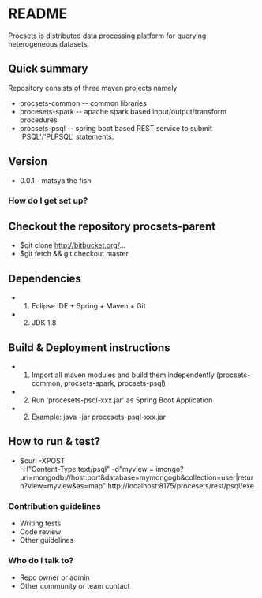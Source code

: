 # README #

 Procsets is distributed data processing platform for querying heterogeneous datasets.  

## Quick summary
Repository consists of three maven projects namely 
* procsets-common  -- common libraries
* procesets-spark  -- apache spark based input/output/transform procedures
* procsets-psql    -- spring boot based REST service to submit 'PSQL'/'PLPSQL' statements. 
## Version
*  0.0.1 - matsya the fish

### How do I get set up? ###

## Checkout the repository procsets-parent
*	$git clone http://bitbucket.org/...
*	$git fetch && git checkout master 

## Dependencies
*	1. Eclipse IDE + Spring + Maven + Git
*	2. JDK 1.8	

## Build & Deployment instructions
*	1. Import all maven modules and build them independently (procsets-common, procsets-spark, procsets-psql)
*	2. Run 'procesets-psql-xxx.jar' as Spring Boot Application
*	2. Example: java -jar procesets-psql-xxx.jar

## How to run & test?
*	$curl -XPOST  
		  -H"Content-Type:text/psql" 
		  -d"myview = imongo?uri=mongodb://host:port&database=mymongogb&collection=user|return?view=myview&as=map" 
		  http://localhost:8175/procesets/rest/psql/exe
	
### Contribution guidelines ###

* Writing tests
* Code review
* Other guidelines

### Who do I talk to? ###

* Repo owner or admin
* Other community or team contact